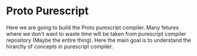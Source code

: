 # Proto Purescript

Here we are going to build the Proto purescript compiler. Many fetures where we don't want to waste time will be taken from purescript compiler repository (Maybe the entire thing). Here the main goal is to understand the hirarchy of concepts in purescript compiler.
